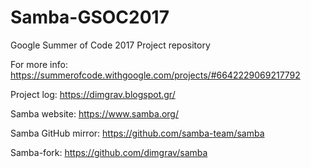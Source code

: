# Samba-GSOC2017
Google Summer of Code 2017 Project repository

For more info: https://summerofcode.withgoogle.com/projects/#6642229069217792

Project log: https://dimgrav.blogspot.gr/

Samba website: https://www.samba.org/

Samba GitHub mirror: https://github.com/samba-team/samba

Samba-fork: https://github.com/dimgrav/samba
